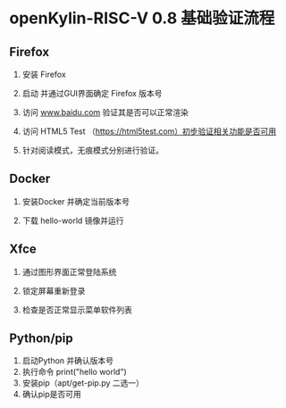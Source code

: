 # openKylin-RISC-V 0.8 基础验证流程

## Firefox

1. 安装 Firefox

2. 启动 并通过GUI界面确定 Firefox 版本号

3. 访问 www.baidu.com 验证其是否可以正常渲染

4. 访问 HTML5 Test （https://html5test.com）初步验证相关功能是否可用

5. 针对阅读模式，无痕模式分别进行验证。


## Docker

1. 安装Docker 并确定当前版本号

2. 下载 hello-world 镜像并运行

## Xfce

1. 通过图形界面正常登陆系统

2. 锁定屏幕重新登录

3. 检查是否正常显示菜单软件列表


## Python/pip

1. 启动Python 并确认版本号
2. 执行命令 print("hello world")
3. 安装pip（apt/get-pip.py 二选一）
4. 确认pip是否可用

